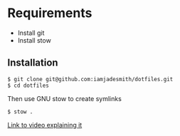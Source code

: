 # Requirements

- Install git
- Install stow

## Installation

```
$ git clone git@github.com:iamjadesmith/dotfiles.git
$ cd dotfiles
```

Then use GNU stow to create symlinks

```
$ stow .
```

[Link to video explaining it](https://www.youtube.com/watch?v=y6XCebnB9gs)
